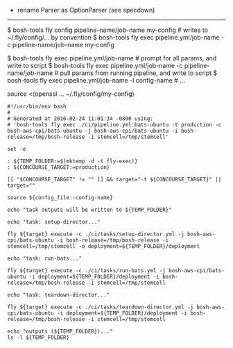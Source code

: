 
- rename Parser as OptionParser (see specdown)

---

$ bosh-tools fly config pipeline-name/job-name my-config # writes to ~/.fly/config/... by convention
$ bosh-tools fly exec pipeline.yml/job-name -c pipeline-name/job-name my-config

$ bosh-tools fly exec pipeline.yml/job-name                                     # prompt for all params, and write to script
$ bosh-tools fly exec pipeline.yml/job-name -c pipeline-name/job-name           # pull params from running pipeline, and write to script
$ bosh-tools fly exec pipeline.yml/job-name -l config-name                      # ...

source <(openssl ... ~/.fly/config/my-config)

```
#!/usr/bin/env bash
#
# Generated at 2016-02-24 11:01:34 -0800 using:
# 'bosh-tools fly exec ./ci/pipeline.yml:bats-ubuntu -t production -c bosh-aws-cpi/bats-ubuntu -j bosh-aws-cpi/bats-ubuntu -i bosh-release=/tmp/bosh-release -i stemcell=/tmp/stemcell'

set -e

: ${TEMP_FOLDER:=$(mktemp -d -t fly-exec)}
: ${CONCOURSE_TARGET:=production}

[[ "$CONCOURSE_TARGET" != "" ]] && target="-t ${CONCOURSE_TARGET}" || target=""

source ${config_file:-config-name}

echo "task outputs will be written to ${TEMP_FOLDER}"

echo "task: setup-director..."

fly ${target} execute -c ./ci/tasks/setup-director.yml -j bosh-aws-cpi/bats-ubuntu -i bosh-release=/tmp/bosh-release -i stemcell=/tmp/stemcell -o deployment=${TEMP_FOLDER}/deployment

echo "task: run-bats..."

fly ${target} execute -c ./ci/tasks/run-bats.yml -j bosh-aws-cpi/bats-ubuntu -i deployment=${TEMP_FOLDER}/deployment -i bosh-release=/tmp/bosh-release -i stemcell=/tmp/stemcell

echo "task: teardown-director..."

fly ${target} execute -c ./ci/tasks/teardown-director.yml -j bosh-aws-cpi/bats-ubuntu -i deployment=${TEMP_FOLDER}/deployment -i bosh-release=/tmp/bosh-release -i stemcell=/tmp/stemcell

echo "outputs (${TEMP_FOLDER})..."
ls -l ${TEMP_FOLDER}
```
